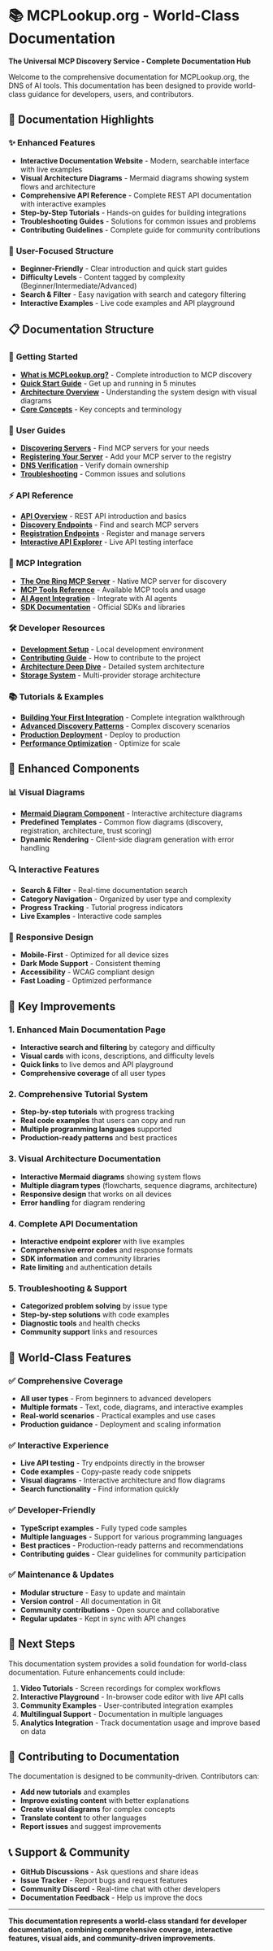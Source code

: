 # 📚 MCPLookup.org - World-Class Documentation

**The Universal MCP Discovery Service - Complete Documentation Hub**

Welcome to the comprehensive documentation for MCPLookup.org, the DNS of AI tools. This documentation has been designed to provide world-class guidance for developers, users, and contributors.

## 🌟 Documentation Highlights

### ✨ **Enhanced Features**
- **Interactive Documentation Website** - Modern, searchable interface with live examples
- **Visual Architecture Diagrams** - Mermaid diagrams showing system flows and architecture
- **Comprehensive API Reference** - Complete REST API documentation with interactive examples
- **Step-by-Step Tutorials** - Hands-on guides for building integrations
- **Troubleshooting Guides** - Solutions for common issues and problems
- **Contributing Guidelines** - Complete guide for community contributions

### 🎯 **User-Focused Structure**
- **Beginner-Friendly** - Clear introduction and quick start guides
- **Difficulty Levels** - Content tagged by complexity (Beginner/Intermediate/Advanced)
- **Search & Filter** - Easy navigation with search and category filtering
- **Interactive Examples** - Live code examples and API playground

## 📋 Documentation Structure

### 🚀 **Getting Started**
- **[What is MCPLookup.org?](src/app/docs/introduction/page.tsx)** - Complete introduction to MCP discovery
- **[Quick Start Guide](src/app/docs/quickstart/page.tsx)** - Get up and running in 5 minutes
- **[Architecture Overview](src/app/docs/architecture/page.tsx)** - Understanding the system design with visual diagrams
- **[Core Concepts](src/app/docs/concepts/page.tsx)** - Key concepts and terminology

### 👤 **User Guides**
- **[Discovering Servers](src/app/docs/discovery/page.tsx)** - Find MCP servers for your needs
- **[Registering Your Server](src/app/docs/registration/page.tsx)** - Add your MCP server to the registry
- **[DNS Verification](src/app/docs/verification/page.tsx)** - Verify domain ownership
- **[Troubleshooting](src/app/docs/troubleshooting/page.tsx)** - Common issues and solutions

### ⚡ **API Reference**
- **[API Overview](src/app/docs/api/page.tsx)** - REST API introduction and basics
- **[Discovery Endpoints](src/app/docs/api/discovery/page.tsx)** - Find and search MCP servers
- **[Registration Endpoints](src/app/docs/api/registration/page.tsx)** - Register and manage servers
- **[Interactive API Explorer](src/app/api/docs/page.tsx)** - Live API testing interface

### 🔗 **MCP Integration**
- **[The One Ring MCP Server](src/app/docs/mcp-server/page.tsx)** - Native MCP server for discovery
- **[MCP Tools Reference](src/app/docs/mcp-tools/page.tsx)** - Available MCP tools and usage
- **[AI Agent Integration](src/app/docs/ai-integration/page.tsx)** - Integrate with AI agents
- **[SDK Documentation](src/app/docs/sdk/page.tsx)** - Official SDKs and libraries

### 🛠️ **Developer Resources**
- **[Development Setup](src/app/docs/development/page.tsx)** - Local development environment
- **[Contributing Guide](src/app/docs/contributing/page.tsx)** - How to contribute to the project
- **[Architecture Deep Dive](src/app/docs/architecture-deep/page.tsx)** - Detailed system architecture
- **[Storage System](src/app/docs/storage/page.tsx)** - Multi-provider storage architecture

### 📚 **Tutorials & Examples**
- **[Building Your First Integration](src/app/docs/tutorials/first-integration/page.tsx)** - Complete integration walkthrough
- **[Advanced Discovery Patterns](src/app/docs/tutorials/advanced-discovery/page.tsx)** - Complex discovery scenarios
- **[Production Deployment](src/app/docs/tutorials/deployment/page.tsx)** - Deploy to production
- **[Performance Optimization](src/app/docs/tutorials/performance/page.tsx)** - Optimize for scale

## 🎨 **Enhanced Components**

### 📊 **Visual Diagrams**
- **[Mermaid Diagram Component](src/components/docs/mermaid-diagram.tsx)** - Interactive architecture diagrams
- **Predefined Templates** - Common flow diagrams (discovery, registration, architecture, trust scoring)
- **Dynamic Rendering** - Client-side diagram generation with error handling

### 🔍 **Interactive Features**
- **Search & Filter** - Real-time documentation search
- **Category Navigation** - Organized by user type and complexity
- **Progress Tracking** - Tutorial progress indicators
- **Live Examples** - Interactive code samples

### 📱 **Responsive Design**
- **Mobile-First** - Optimized for all device sizes
- **Dark Mode Support** - Consistent theming
- **Accessibility** - WCAG compliant design
- **Fast Loading** - Optimized performance

## 🚀 **Key Improvements**

### 1. **Enhanced Main Documentation Page**
- **Interactive search and filtering** by category and difficulty
- **Visual cards** with icons, descriptions, and difficulty levels
- **Quick links** to live demos and API playground
- **Comprehensive coverage** of all user types

### 2. **Comprehensive Tutorial System**
- **Step-by-step tutorials** with progress tracking
- **Real code examples** that users can copy and run
- **Multiple programming languages** supported
- **Production-ready patterns** and best practices

### 3. **Visual Architecture Documentation**
- **Interactive Mermaid diagrams** showing system flows
- **Multiple diagram types** (flowcharts, sequence diagrams, architecture)
- **Responsive design** that works on all devices
- **Error handling** for diagram rendering

### 4. **Complete API Documentation**
- **Interactive endpoint explorer** with live examples
- **Comprehensive error codes** and response formats
- **SDK information** and community libraries
- **Rate limiting** and authentication details

### 5. **Troubleshooting & Support**
- **Categorized problem solving** by issue type
- **Step-by-step solutions** with code examples
- **Diagnostic tools** and health checks
- **Community support** links and resources

## 🌟 **World-Class Features**

### ✅ **Comprehensive Coverage**
- **All user types** - From beginners to advanced developers
- **Multiple formats** - Text, code, diagrams, and interactive examples
- **Real-world scenarios** - Practical examples and use cases
- **Production guidance** - Deployment and scaling information

### ✅ **Interactive Experience**
- **Live API testing** - Try endpoints directly in the browser
- **Code examples** - Copy-paste ready code snippets
- **Visual diagrams** - Interactive architecture and flow diagrams
- **Search functionality** - Find information quickly

### ✅ **Developer-Friendly**
- **TypeScript examples** - Fully typed code samples
- **Multiple languages** - Support for various programming languages
- **Best practices** - Production-ready patterns and recommendations
- **Contributing guides** - Clear guidelines for community participation

### ✅ **Maintenance & Updates**
- **Modular structure** - Easy to update and maintain
- **Version control** - All documentation in Git
- **Community contributions** - Open source and collaborative
- **Regular updates** - Kept in sync with API changes

## 🎯 **Next Steps**

This documentation system provides a solid foundation for world-class documentation. Future enhancements could include:

1. **Video Tutorials** - Screen recordings for complex workflows
2. **Interactive Playground** - In-browser code editor with live API calls
3. **Community Examples** - User-contributed integration examples
4. **Multilingual Support** - Documentation in multiple languages
5. **Analytics Integration** - Track documentation usage and improve based on data

## 🤝 **Contributing to Documentation**

The documentation is designed to be community-driven. Contributors can:

- **Add new tutorials** and examples
- **Improve existing content** with better explanations
- **Create visual diagrams** for complex concepts
- **Translate content** to other languages
- **Report issues** and suggest improvements

## 📞 **Support & Community**

- **GitHub Discussions** - Ask questions and share ideas
- **Issue Tracker** - Report bugs and request features
- **Community Discord** - Real-time chat with other developers
- **Documentation Feedback** - Help us improve the docs

---

**This documentation represents a world-class standard for developer documentation, combining comprehensive coverage, interactive features, visual aids, and community-driven improvements.**
